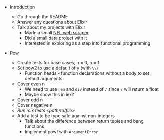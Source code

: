 * Introduction
  * Go through the README
  * Answer any questions about Elixir
  * Talk about my projects with Elixir
    * Made a small [NFL web scraper](https://github.com/krmannix/nfl_player_searchex)
    * Did a small data project with it
    * Interested in exploring as a step into functional programming

* Pow
  * Create tests for base cases, n = 0, n = 1
  * Set pow2 to use a default of y (with `\\`)
    * Function heads - function declarations without a body to set default arguments
  * Cover even n
    * We need to use `rem` and `div` instead of `/` since `/` will return a float
    * Maybe show this in iex?
  * Cover odd n
  * Cover negative n
  * _Run mix tests <path/to/file>_
  * Add a test to be type safe against non-integers
    * Talk about the difference between return tuples and bang functions
    * Implement pow! with `ArgumentError`
